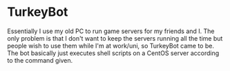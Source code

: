 # TurkeyBot
Essentially I use my old PC to run game servers for my friends and I. The only problem is that I don't want to keep the servers running all the time but people wish to use them while I'm at work/uni, so TurkeyBot came to be. The bot basically just executes shell scripts on a CentOS server according to the command given.
